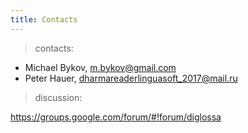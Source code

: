 ```yaml
---
title: Contacts
---
```


> contacts:

- Michael Bykov, m.bykov@gmail.com
- Peter Hauer, dharmareaderlinguasoft_2017@mail.ru

>discussion:

https://groups.google.com/forum/#!forum/diglossa
